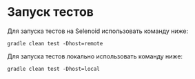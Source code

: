 # Запуск тестов
Для запуска тестов на Selenoid использовать команду ниже:
```shell
gradle clean test -Dhost=remote
```

Для запуска тестов локально использовать команду ниже:
```shell
gradle clean test -Dhost=local
```
